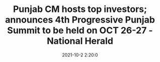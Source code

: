 ---
"title": "Punjab CM hosts top investors; announces 4th Progressive Punjab Summit to be held on OCT 26-27 - National Herald"
"date": "2021-10-2 2:20:0"
"feed_name": "GOOGLENEWSINDUSTRIAL"
"feed_website": "https://news.google.com/search?q=industrial%2Bincident&hl=en-US&gl=US&ceid=US:en"
"feed_rss": "https://news.google.com/rss/search?q=industrial%2Bincident&hl=en-US&gl=US&ceid=US:en"
"link": "https://www.nationalheraldindia.com/india/punjab-cm-hosts-top-investors-announces-4th-progressive-punjab-summit-to-be-held-on-oct-26-27"
"source": "{'href': 'https://www.nationalheraldindia.com', 'title': 'National Herald'}"
"file": "_posts/2021-1-1-fda3cb9c1d9bfa7d227e9095950a6cb2329cd2a3.md"
"accident": "0"
"drilling": "0"
"dead": "0"
"injured": "0"
"arrested": "0"
"place": "unknown place"
"where": "unknown site"
"causes": "unknown"
"place_uri": "unknown place"
---